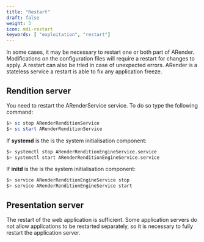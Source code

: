 ```yaml
---
title: "Restart"
draft: false
weight: 3
icon: mdi-restart
keywords: [ "exploitation", "restart"]
---
```


In some cases, it may be necessary to restart one or both part of
ARender. Modifications on the configuration files will require a restart
for changes to apply. A restart can also be tried in case of unexpected
errors. ARender is a stateless service a restart is able to fix any
application freeze.

## Rendition server

You need to restart the ARenderService service. To do so type the
following command:


```powershell
$> sc stop ARenderRenditionService
$> sc start ARenderRenditionService
```


If **systemd** is the is the system initialisation component:

```bash
$> systemctl stop ARenderRenditionEngineService.service
$> systemctl start ARenderRenditionEngineService.service
```

If **initd** is the is the system initialisation component:

```bash
$> service ARenderRenditionEngineService stop
$> service ARenderRenditionEngineService start
```


## Presentation server

The restart of the web application is sufficient. Some application servers do not allow applications to be restarted separately, so it is necessary to fully restart the application server.
